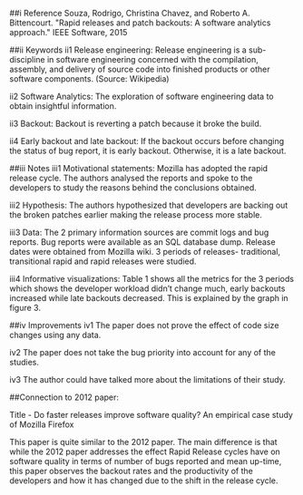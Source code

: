 ##i Reference
Souza, Rodrigo, Christina Chavez, and Roberto A. Bittencourt. "Rapid releases and patch backouts: A software analytics approach." IEEE Software, 2015


##ii Keywords
ii1 Release engineering: Release engineering is a sub-discipline in software engineering concerned with the compilation, assembly, and delivery of source code into finished products or other software components. (Source: Wikipedia)

ii2 Software Analytics: The exploration of software engineering data to obtain insightful information.

ii3 Backout: Backout is reverting a patch because it broke the build.

ii4 Early backout and late backout: If the backout occurs before changing the status of bug report, it is early backout. Otherwise, it is a late backout.

##iii Notes
iii1 Motivational statements: Mozilla has adopted the rapid release cycle. The authors analysed the reports and spoke to the developers to study the reasons behind the conclusions obtained.

iii2 Hypothesis: The authors hypothesized that developers are backing out the broken patches earlier making the release process more stable. 

iii3 Data: The 2 primary information sources are commit logs and bug reports. Bug reports were available as an SQL database dump. Release dates were obtained from Mozilla wiki. 3 periods of releases- traditional, transitional rapid and rapid releases were studied.

iii4 Informative visualizations: Table 1 shows all the metrics for the 3 periods which shows the developer workload didn’t change much, early backouts increased while late backouts decreased. This is explained by the graph in figure 3.

##iv Improvements
iv1 The paper does not prove the effect of code size changes using any data.

iv2 The paper does not take the bug priority into account for any of the studies.

iv3 The author could have talked more about the limitations of their study.

##Connection to 2012 paper:

Title - Do faster releases improve software quality? An empirical case study of Mozilla Firefox

This paper is quite similar to the 2012 paper. The main difference is that while the 2012 paper addresses the effect Rapid Release cycles have on software quality in terms of number of bugs reported and mean up-time, this paper observes the backout rates and the productivity of the developers and how it has changed due to the shift in the release cycle.
